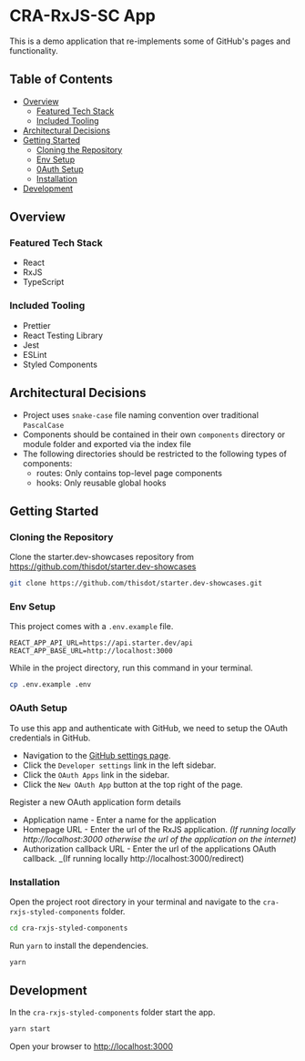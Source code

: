 # CRA-RxJS-SC App

This is a demo application that re-implements some of GitHub's pages and functionality.

## Table of Contents

- [Overview](#overview)
  - [Featured Tech Stack](#featured-tech-stack)
  - [Included Tooling](#included-tooling)
- [Architectural Decisions](#architectural-decisions)
- [Getting Started](#getting-started)
  - [Cloning the Repository](#cloning-the-repository)
  - [Env Setup](#env-setup)
  - [0Auth Setup](#oauth-setup)
  - [Installation](#installation)
- [Development](#development)

## Overview

### Featured Tech Stack

- React
- RxJS
- TypeScript

### Included Tooling

- Prettier
- React Testing Library
- Jest
- ESLint
- Styled Components

## Architectural Decisions

- Project uses `snake-case` file naming convention over traditional `PascalCase`
- Components should be contained in their own `components` directory or module folder and exported via the index file
- The following directories should be restricted to the following types of components:
  - routes: Only contains top-level page components
  - hooks: Only reusable global hooks

## Getting Started

### Cloning the Repository

Clone the starter.dev-showcases repository from https://github.com/thisdot/starter.dev-showcases

```bash
git clone https://github.com/thisdot/starter.dev-showcases.git
```

### Env Setup

This project comes with a `.env.example` file.

```
REACT_APP_API_URL=https://api.starter.dev/api
REACT_APP_BASE_URL=http://localhost:3000
```

While in the project directory, run this command in your terminal.

```bash
cp .env.example .env
```

### OAuth Setup

To use this app and authenticate with GitHub, we need to setup the OAuth credentials in GitHub.

- Navigation to the [GitHub settings page](https://github.com/settings/profile).
- Click the `Developer settings` link in the left sidebar.
- Click the `OAuth Apps` link in the sidebar.
- Click the `New OAuth App` button at the top right of the page.

Register a new OAuth application form details

- Application name - Enter a name for the application
- Homepage URL - Enter the url of the RxJS application. _(If running locally http://localhost:3000 otherwise the url of the application on the internet)_
- Authorization callback URL - Enter the url of the applications OAuth callback. \_(If running locally http://localhost:3000/redirect)

### Installation

Open the project root directory in your terminal and navigate to the `cra-rxjs-styled-components` folder.

```bash
cd cra-rxjs-styled-components
```

Run `yarn` to install the dependencies.

```bash
yarn
```

## Development

In the `cra-rxjs-styled-components` folder start the app.

```bash
yarn start
```

Open your browser to [http://localhost:3000](http://localhost:3000)
